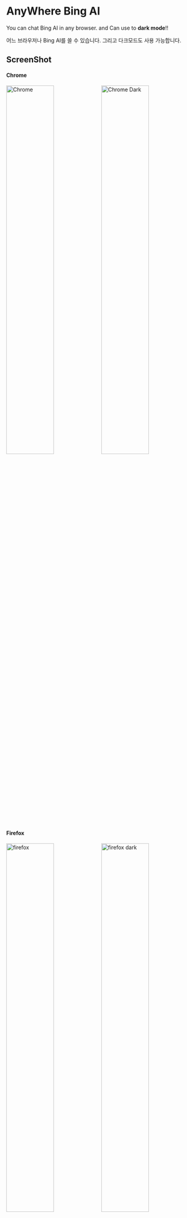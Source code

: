# AnyWhere Bing AI
You can chat Bing AI in any browser. and Can use to <b>dark mode</b>!!<br>

어느 브라우저나 Bing AI를 쓸 수 있습니다. 그리고 다크모드도 사용 가능합니다.

## ScreenShot
#### Chrome
<img width="50%" alt="Chrome" src="https://user-images.githubusercontent.com/112751504/229110849-226ad849-2003-4253-a563-3302f76f536b.png"><img width="50%" alt="Chrome Dark" src="https://user-images.githubusercontent.com/112751504/233588343-7741954d-208b-4ec4-b1c0-283300623add.png">

#### Firefox
<img width="50%" alt="firefox" src="https://user-images.githubusercontent.com/112751504/229110859-9982d0c8-3b15-43ec-8eb0-294ff8a0ec7e.png"><img width="50%" alt="firefox dark" src="https://user-images.githubusercontent.com/112751504/233589263-c0df0e24-612e-43dc-bcd6-734c89005346.png">

## Guide 가이드
<img width="93" alt="firefox_icon" src="https://user-images.githubusercontent.com/112751504/235331970-2287b658-00ca-4c07-8f0e-c0d53246851c.png">

- Speech bubble(말풍선): Open Chat. 채팅을 엽니다.
- Sun/moon(해/달): Change Dark/Light Mode. 다크/라이트 모드로 바꿉니다.
- Ruler(자): Set max lenght. 최대 길이를 설정합니다.

## Install Guide 설치 가이드
- <a href='https://github.com/DM-09/Bing-AI-for-Any-browser/blob/main/Guide-Kor.md'>한국어</a>
- <a href='https://github.com/DM-09/Bing-AI-for-Any-browser/blob/main/Guide-Eng.md'>English</a>


## Download 다운로드
- Chrome - <a href='https://github.com/DM-09/Anywhere-Bing-AI/releases/download/1.0.5-ver/Chrome.zip'>File</a>
- Firefox - <a href='https://github.com/DM-09/Anywhere-Bing-AI/releases/download/1.0.5-ver/Firefox.zip'>file</a> - <a href='https://addons.mozilla.org/en/firefox/addon/anywhere-bing-ai/'>Add on</a>
